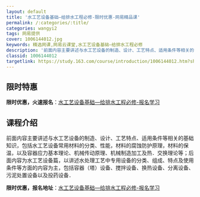 ```yaml
---
layout: default
title: '水工艺设备基础—给排水工程必修-限时优惠-网易精品课'
permalink: /:categories/:title/
categories: wangyi2
tags: 网易提供
cover: 1006144012.jpg
keywords: 精选网课,网易云课堂,水工艺设备基础—给排水工程必修
description: '前面内容主要讲述与水工艺设备的制造、设计、工艺特点、适用条件等相关的基础知识，包括水工艺设备常用材料的分类、性能，材料的'
classid: 1006144012
targetlink: https://study.163.com/course/introduction/1006144012.htm?share=1&shareId=1025206652&utm_campaign=share&utm_medium=iphoneShare&utm_source=&utm_u=1025206652
---
```


## 限时特惠

**限时优惠，火速报名**：[水工艺设备基础—给排水工程必修-报名学习](https://study.163.com/course/introduction/1006144012.htm?share=1&shareId=1025206652&utm_campaign=share&utm_medium=iphoneShare&utm_source=&utm_u=1025206652)

## 课程介绍

前面内容主要讲述与水工艺设备的制造、设计、工艺特点、适用条件等相关的基础知识，包括水工艺设备常用材料的分类、性能，材料的腐蚀防护原理，材料的保温，以及容器应力基本理论、机械传动原理、机械制造加工及热．交换理论等；后面内容为水工艺设备篇，以讲述水处理工艺中专用设备的分类、组成、特点及使用条件等方面的内容为主，包括容器（塔）设备、搅拌设备、换热设备、分离设备、污泥处置设备以及投药设备．

**限时优惠，报名地址**：[水工艺设备基础—给排水工程必修-报名学习](https://study.163.com/course/introduction/1006144012.htm?share=1&shareId=1025206652&utm_campaign=share&utm_medium=iphoneShare&utm_source=&utm_u=1025206652)

